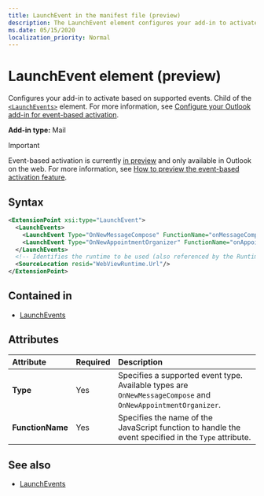 ```yaml
---
title: LaunchEvent in the manifest file (preview)
description: The LaunchEvent element configures your add-in to activate based on supported events.
ms.date: 05/15/2020
localization_priority: Normal
---
```


# LaunchEvent element (preview)

Configures your add-in to activate based on supported events. Child of the [`<LaunchEvents>`](launchevents.md) element. For more information, see [Configure your Outlook add-in for event-based activation](../../outlook/autolaunch.md).

**Add-in type:** Mail

> [!IMPORTANT]
> Event-based activation is currently [in preview](../../reference/objectmodel/preview-requirement-set/outlook-requirement-set-preview.md) and only available in Outlook on the web. For more information, see [How to preview the event-based activation feature](../../outlook/autolaunch.md#how-to-preview-the-event-based-activation-feature).

## Syntax

```XML
<ExtensionPoint xsi:type="LaunchEvent">
  <LaunchEvents>
    <LaunchEvent Type="OnNewMessageCompose" FunctionName="onMessageComposeHandler"/>
    <LaunchEvent Type="OnNewAppointmentOrganizer" FunctionName="onAppointmentComposeHandler"/>
  </LaunchEvents>
  <!-- Identifies the runtime to be used (also referenced by the Runtime element). -->
  <SourceLocation resid="WebViewRuntime.Url"/>
</ExtensionPoint>
```

## Contained in

- [LaunchEvents](launchevents.md)

## Attributes

|  Attribute  |  Required  |  Description  |
|:-----|:-----|:-----|
|  **Type**  |  Yes  | Specifies a supported event type. Available types are `OnNewMessageCompose` and `OnNewAppointmentOrganizer`. |
|  **FunctionName**  |  Yes  | Specifies the name of the JavaScript function to handle the event specified in the `Type` attribute. |

## See also

- [LaunchEvents](launchevents.md)
